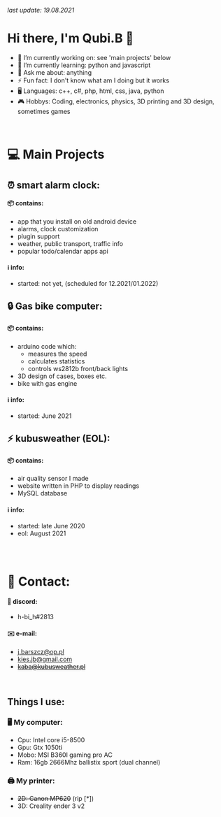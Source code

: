 *last update: 19.08.2021*
# Hi there, I'm Qubi.B 👋
  - 🔭 I’m currently working on: see 'main projects' below
  - 🌱 I’m currently learning: python and javascript
  - 💬 Ask me about: anything
  - ⚡ Fun fact: I don't know what am I doing but it works
  - 🖥️ Languages: c++, c#, php, html, css, java, python
  - 🎮 Hobbys: Coding, electronics, physics, 3D printing and 3D design, sometimes games
  <br>
  
# 💻 Main Projects
  ## ⏰ smart alarm clock:
  #### 📦 contains: 
  - app that you install on old android device
  - alarms, clock customization
  - plugin support
  - weather, public transport, traffic info
  - popular todo/calendar apps api
  #### ℹ️ info:
  - started: not yet, (scheduled for 12.2021/01.2022)

##
  
  
  ## 🔒 Gas bike computer:
  #### 📦 contains:
  - arduino code which:
    - measures the speed
    - calculates statistics
    - controls ws2812b front/back lights
  - 3D design of cases, boxes etc.
  - bike with gas engine 
  #### ℹ️ info:
  - started: June 2021

##  

  ## ⚡ kubusweather (EOL):
  #### 📦 contains: 
  - air quality sensor I made
  - website written in PHP to display readings
  - MySQL database
  #### ℹ️ info:
  - started: late June 2020
  - eol: August 2021
##  


<br>

# 📱 Contact:
#### 💬 discord:
- h-bi_h#2813
#### ✉️ e-mail:
- j.barszcz@op.pl
- kies.jb@gmail.com
- <s>kaba@kubusweather.pl</s>

<br>

## Things I use:
### 🖥️ My computer:
- Cpu: Intel core i5-8500
- Gpu: Gtx 1050ti
- Mobo: MSI B360I gaming pro AC
- Ram: 16gb 2666Mhz ballistix sport (dual channel)

### 🖨️ My printer:
- <s>2D: Canon MP620</s> (rip [*]) 
- 3D: Creality ender 3 v2

